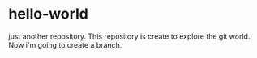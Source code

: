 # hello-world
just another repository.
This repository is create to explore the git world.
Now i'm going to create a branch.
